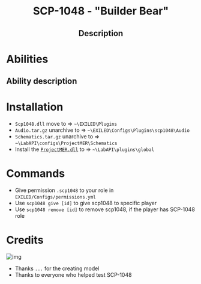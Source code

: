 <h1 align="center"> SCP-1048 - "Builder Bear"</h1>
<h2 align="center">Description</h2>

# Abilities
## Ability description

# Installation
- ``Scp1048.dll`` move to => ``~\EXILED\Plugins``
- ``Audio.tar.gz`` unarchive to => ``~\EXILED\Configs\Plugins\scp1048\Audio``
- ``Schematics.tar.gz`` unarchive to => ``~\LabAPI\configs\ProjectMER\Schematics``
- Install the [``ProjectMER.dll``](https://github.com/Michal78900/ProjectMER/releases/latest) to => ``~\LabAPI\plugins\global``

# Commands
- Give permission ``.scp1048`` to your role in ``EXILED/Configs/permissions.yml``
- Use ``scp1048 give [id]`` to give scp1048 to specific player
- Use ``scp1048 remove [id]`` to remove scp1048, if the player has SCP-1048 role

# Credits
 ![img](https://img.shields.io/github/downloads/RisottoMan/SCP-1048/total.svg)
- Thanks ``...`` for the creating model
- Thanks to everyone who helped test SCP-1048
